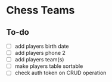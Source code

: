 # Chess Teams

## To-do

- [ ] add players birth date
- [ ] add players phone 2
- [ ] add players team(s)
- [ ] make players table sortable
- [ ] check auth token on CRUD operation
